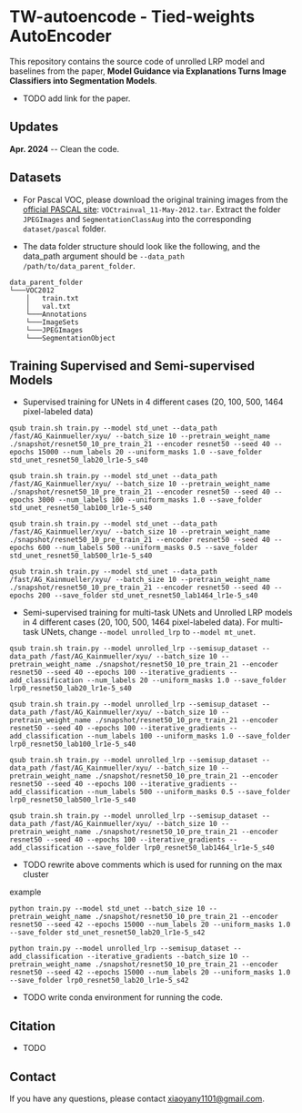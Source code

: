 # TW-autoencode - Tied-weights AutoEncoder

This repository contains the source code of unrolled LRP model and baselines from the paper, **Model Guidance via Explanations Turns Image
Classifiers into Segmentation Models**.

- TODO add link for the paper.


## Updates

**Apr. 2024** -- Clean the code.

## Datasets

- For Pascal VOC, please download the original training images from the [official PASCAL site](http://host.robots.ox.ac.uk/pascal/VOC/voc2012/VOCtrainval_11-May-2012.tar): `VOCtrainval_11-May-2012.tar`. Extract the folder `JPEGImages` and `SegmentationClassAug` into the corresponding `dataset/pascal` folder.

- The data folder structure should look like the following, and the data_path argument should be `--data_path /path/to/data_parent_folder`.
```
data_parent_folder
└───VOC2012
    │   train.txt
    │   val.txt
    └───Annotations
    └───ImageSets
    └───JPEGImages
    └───SegmentationObject
```

## Training Supervised and Semi-supervised Models

- Supervised training for UNets in 4 different cases (20, 100, 500, 1464 pixel-labeled data)

```
qsub train.sh train.py --model std_unet --data_path  /fast/AG_Kainmueller/xyu/ --batch_size 10 --pretrain_weight_name ./snapshot/resnet50_10_pre_train_21 --encoder resnet50 --seed 40 --epochs 15000 --num_labels 20 --uniform_masks 1.0 --save_folder std_unet_resnet50_lab20_lr1e-5_s40
```

```
qsub train.sh train.py --model std_unet --data_path  /fast/AG_Kainmueller/xyu/ --batch_size 10 --pretrain_weight_name ./snapshot/resnet50_10_pre_train_21 --encoder resnet50 --seed 40 --epochs 3000 --num_labels 100 --uniform_masks 1.0 --save_folder std_unet_resnet50_lab100_lr1e-5_s40
```

```
qsub train.sh train.py --model std_unet --data_path  /fast/AG_Kainmueller/xyu/ --batch_size 10 --pretrain_weight_name ./snapshot/resnet50_10_pre_train_21 --encoder resnet50 --seed 40 --epochs 600 --num_labels 500 --uniform_masks 0.5 --save_folder std_unet_resnet50_lab500_lr1e-5_s40
```

```
qsub train.sh train.py --model std_unet --data_path  /fast/AG_Kainmueller/xyu/ --batch_size 10 --pretrain_weight_name ./snapshot/resnet50_10_pre_train_21 --encoder resnet50 --seed 40 --epochs 200 --save_folder std_unet_resnet50_lab1464_lr1e-5_s40
```
- Semi-supervised training for multi-task UNets and Unrolled LRP models in 4 different cases (20, 100, 500, 1464 pixel-labeled data). For multi-task UNets, change  `--model unrolled_lrp` to `--model mt_unet`.


```
qsub train.sh train.py --model unrolled_lrp --semisup_dataset --data_path /fast/AG_Kainmueller/xyu/ --batch_size 10 --pretrain_weight_name ./snapshot/resnet50_10_pre_train_21 --encoder resnet50 --seed 40 --epochs 100 --iterative_gradients --add_classification --num_labels 20 --uniform_masks 1.0 --save_folder lrp0_resnet50_lab20_lr1e-5_s40 
```

```
qsub train.sh train.py --model unrolled_lrp --semisup_dataset --data_path /fast/AG_Kainmueller/xyu/ --batch_size 10 --pretrain_weight_name ./snapshot/resnet50_10_pre_train_21 --encoder resnet50 --seed 40 --epochs 100 --iterative_gradients --add_classification --num_labels 100 --uniform_masks 1.0 --save_folder lrp0_resnet50_lab100_lr1e-5_s40 
```

```
qsub train.sh train.py --model unrolled_lrp --semisup_dataset --data_path /fast/AG_Kainmueller/xyu/ --batch_size 10 --pretrain_weight_name ./snapshot/resnet50_10_pre_train_21 --encoder resnet50 --seed 40 --epochs 100 --iterative_gradients --add_classification --num_labels 500 --uniform_masks 0.5 --save_folder lrp0_resnet50_lab500_lr1e-5_s40 
```

```
qsub train.sh train.py --model unrolled_lrp --semisup_dataset --data_path /fast/AG_Kainmueller/xyu/ --batch_size 10 --pretrain_weight_name ./snapshot/resnet50_10_pre_train_21 --encoder resnet50 --seed 40 --epochs 100 --iterative_gradients --add_classification --save_folder lrp0_resnet50_lab1464_lr1e-5_s40 
```


- TODO rewrite above comments which is used for running on the max cluster

example
```
python train.py --model std_unet --batch_size 10 --pretrain_weight_name ./snapshot/resnet50_10_pre_train_21 --encoder resnet50 --seed 42 --epochs 15000 --num_labels 20 --uniform_masks 1.0 --save_folder std_unet_resnet50_lab20_lr1e-5_s42
```


```
python train.py --model unrolled_lrp --semisup_dataset --add_classification --iterative_gradients --batch_size 10 --pretrain_weight_name ./snapshot/resnet50_10_pre_train_21 --encoder resnet50 --seed 42 --epochs 15000 --num_labels 20 --uniform_masks 1.0 --save_folder lrp0_resnet50_lab20_lr1e-5_s42
```

- TODO write conda environment for running the code.


## Citation

- TODO


## Contact
If you have any questions, please contact xiaoyany1101@gmail.com.
